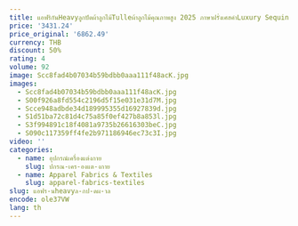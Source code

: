 ```yaml
---
title: แอฟริกันHeavyลูกปัดผ้าลูกไม้Tulleผ้าลูกไม้คุณภาพสูง 2025 ภาษาฝรั่งเศสคําLuxury Sequinsลูกปัดผ้าลูกไม้สําหรับงานแต่งงานชุด 5 หลา
price: '3431.24'
price_original: '6862.49'
currency: THB
discount: 50%
rating: 4
volume: 92
image: Scc8fad4b07034b59bdbb0aaa111f48acK.jpg
images:
  - Scc8fad4b07034b59bdbb0aaa111f48acK.jpg
  - S00f926a8fd554c2196d5f15e031e31d7M.jpg
  - Scce948adbde34d189995355d16927839d.jpg
  - S1d51ba72c81d4c75a85f0ef427b8a853l.jpg
  - S3f994891c18f4081a9735b26616303beC.jpg
  - S090c117359ff4fe2b971186946ec73c3I.jpg
video: ''
categories:
  - name: อุปกรณ์เครื่องแต่งกาย
    slug: ปกรณ-เคร-องแต-งกาย
  - name: Apparel Fabrics & Textiles
    slug: apparel-fabrics-textiles
slug: แอฟร-นheavyล-กป-ดผ-าล
encode: ole37VW
lang: th
---
```

  
